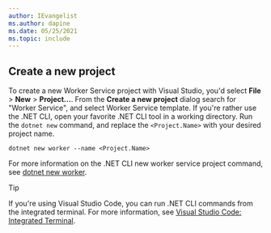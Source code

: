 ```yaml
---
author: IEvangelist
ms.author: dapine
ms.date: 05/25/2021
ms.topic: include
---
```


## Create a new project

To create a new Worker Service project with Visual Studio, you'd select **File** > **New** > **Project...**. From the **Create a new project** dialog search for "Worker Service", and select Worker Service template. If you're rather use the .NET CLI, open your favorite .NET CLI tool in a working directory. Run the `dotnet new` command, and replace the `<Project.Name>` with your desired project name.

```dotnetcli
dotnet new worker --name <Project.Name>
```

For more information on the .NET CLI new worker service project command, see [dotnet new worker](../../tools/dotnet-new-sdk-templates.md#web-others).

> [!TIP]
> If you're using Visual Studio Code, you can run .NET CLI commands from the integrated terminal. For more information, see [Visual Studio Code: Integrated Terminal](https://code.visualstudio.com/docs/editor/integrated-terminal).
